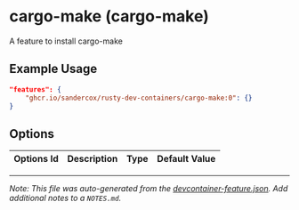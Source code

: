 
# cargo-make (cargo-make)

A feature to install cargo-make

## Example Usage

```json
"features": {
    "ghcr.io/sandercox/rusty-dev-containers/cargo-make:0": {}
}
```

## Options

| Options Id | Description | Type | Default Value |
|-----|-----|-----|-----|




---

_Note: This file was auto-generated from the [devcontainer-feature.json](https://github.com/sandercox/rusty-dev-containers/blob/main/src/cargo-make/devcontainer-feature.json).  Add additional notes to a `NOTES.md`._
